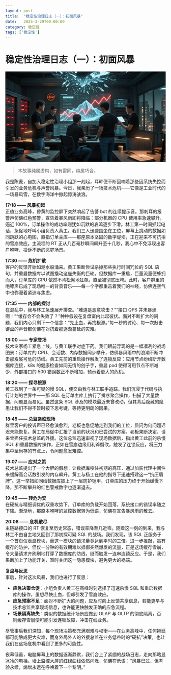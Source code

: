 ```yaml
---
layout: post
title:  "稳定性治理日志（一）：初面风暴"
date:   2025-3-29T00:00:00
category: 稳定性
tags: ['稳定性']
---
```


# 稳定性治理日志（一）：初面风暴

![](/assets/20250329.png)

> 本故事纯属虚构，如有雷同，纯属巧合。

我是陈麦，自加入稳定性治理小组那一刻起，耳畔便不断回响着那些因系统失控而引发的业务危机与声誉风暴。今日，我亲历了一场技术危机——它像是工业时代的一场暴风雪，在数字海洋中掀起惊涛骇浪。

**17:18 —— 风暴初起**  
正值业务高峰，昏黄的监控屏下突然响起了告警 bot 的连续提示音。那刺耳的报警声仿佛红色预警，宣告着暴风雨即将降临：部分机器的 CPU 使用率急速攀升，逼近 100%，订单操作的成功率则犹如沉默的哀鸣逐步下滑。林工第一时间抓起电话，急促地呼叫小组负责人黄工。我们三人迅速围坐在工位，屏幕上跳动的数据如同跳跃的心电图，直指订单主库——那座原本坚固的数字堤坝，正在迎来不可抗拒的雪崩效应。主流程的 RT 正从几百毫秒瞬间飙升至十几秒，我心中不免浮现出客户咆哮、投诉不断的恶梦场景。

**17:30 —— 危机扩散**  
客户的反馈开始如潮水般涌来。黄工果断尝试杀掉那些执行时间冗长的 SQL 语句，并重启数据库以试图撬动这座失衡的巨轮。但数据库一重启，巨量流量便蜂拥而入，订单库的 CPU 依然不肯松懈地狂飙，直至被彻底压垮。此时，客户群里的咆哮声已成了现场唯一的背景音乐——每一个字都重击着我们的神经，仿佛连空气中也弥漫着紧迫与焦虑。

**17:35 —— 内部的探讨**  
在混乱中，我与林工急速展开排查。“难道是恶意攻击？”“接口 QPS 并未暴涨啊！”“缓存会不会失效了？”种种假设在复盘室内此起彼伏。面对不断扩大的问题，我们内心只剩下一个信念：“先止血，再找根源。”每一秒的讨论、每一次敲击键盘的声音都仿佛在对抗着那逐渐蔓延的灾难。

**18:00 —— 专家登场**  
技术专家杨工紧急上线，与黄工联手对症下药。我们眼前浮现的是一幅凛冽的战场图景：订单库的 CPU、会话数、内存数据同步攀升，仿佛暴风雨中的浪潮不断冲击那岌岌可危的防线。黄工先前的重启操作触发了连锁反应：应用节点纷纷断开数据库连接，k8s 的健康检查如同无情的刽子手，重启 pod 使得可用节点不断减少，外部接口的 500 错误数正不断增加，预示着更大的危机。

**18:20 —— 探寻根源**  
黄工找到了一条可疑的慢 SQL，便交由我与林工联手追踪。我们沉浸于代码与执行计划的世界中——那 SQL 在订单主库上执行了排序聚合操作，扫描了大量数据，问题显而易见。虽然这条 SQL 涉及的模块最近未曾改动，但其背后隐藏的隐患让我们不得不暂时按下思考键，等待更明朗的因果。

**18:45 —— 总监亲临现场**  
群里客户的投诉声已经愈演愈烈，老板也急促地走到我们的工位，质问为何问题迟迟未能恢复。黄工在局促中汇报了当前的状况和已尝试的方案。老板果断决定，请来曾担任技术总监的外援。这位总监迅速审视了现场数据后，指出黄工此前的杀慢 SQL 和重启数据库操作，正如在雪崩边缘用利斧劈砍，触发了连锁反应，将压力集中至尚存的节点上，令问题愈发难控。

**19:07 —— 应对之策**  
技术总监提出了一个大胆的假想：让数据库咬住初期的高压，通过加装代理中间件来缓解高会话数引发的内存飙升。黄工与杨工在他的指导下迅速搭建这一“抗压盾牌”。这一举措如同给数据库披上了一层防护铠甲，订单库的压力终于开始缓慢下降，那不断攀升的红色警戒数字也逐渐退去。

**19:45 —— 转危为安**  
在硬抗与精细调优的双重攻势下，订单库的负载开始回落，系统接口的错误率随之下降。渐渐地，那原本咆哮的监控数据转为低语，仿佛在宣告暴风雨的散去。

**20:08 —— 危机散尽**  
主链路接口的 RT 恢复至历史常态，错误率降至几近零。随着这一刻的到来，我与林工不由自主地又回到了那初探可疑 SQL 的战场。我们发现，该 SQL 正服务于一个首页仪表盘模块，而这一模块的请求量竟达到平时的三倍。进一步推敲，虽有缓存的防护，但仅一分钟的有效期难以抵御突然爆发的流量，正是这场缓存雪崩，令大量请求齐刷刷地打穿了数据库的防线，继而触发一连串连锁反应。于是，我们果断加上了功能开关，暂时关闭这一隐患模块，避免更大的祸端。

**复盘与反思**  
事后，针对这次风暴，我们也进行了反思：
- **应急决策仓促**：小组负责人黄工在高峰时刻选择了迅速杀慢 SQL 和重启数据库的操作，虽想尽快止血，但却引发了雪崩效应。  
- **应急预案不足**：面对不断扩大的问题，应及时向上反馈共享信息，若能更早与技术总监共享现场信息，也许能更快触发正确的应急流程。
- **场景隔离缺失**：类似的数据统计场景应做到 OLAP 与 OLTP 的彻底隔离，否则缓存雪崩便可能引发连锁故障，冲击在线业务。

尽管事后我们深知，每个现场决策都充满艰难与权衡——在业务高峰中，任何拖延都可能酿成更大灾难，而身外局外人的外援总监在业务低谷时的“硬抗”决策，也让我们在这场危机中看到了更多的可能性。

夜幕低垂，电脑屏幕上的数据逐渐静默，我们合上了紧绷的战场日志，走向那略显冰冷的电梯。墙上监控大屏的红绿曲线依然闪烁，仿佛在低语：“风暴已过，但考验永续，熵增永远在呼唤着下一个黎明。”
